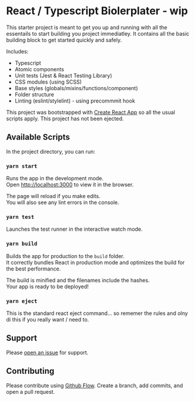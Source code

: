 # React / Typescript Biolerplater - wip
This starter project is meant to get you up and running with all the essentails to start building you project immediatley. It contains all the basic building block to get started quickly and safely.

Includes:
- Typescript
- Atomic components
- Unit tests (Jest & React Testing Library)
- CSS modules (using SCSS)
- Base styles (globals/mixins/functions/component)
- Folder structure
- Linting (eslint/stylelint) - using precommmit hook


This project was bootstrapped with [Create React App](https://github.com/facebook/create-react-app) so all the usual scripts apply. This project has not been ejected.

## Available Scripts

In the project directory, you can run:

### `yarn start`

Runs the app in the development mode.<br />
Open [http://localhost:3000](http://localhost:3000) to view it in the browser.

The page will reload if you make edits.<br />
You will also see any lint errors in the console.

### `yarn test`

Launches the test runner in the interactive watch mode.

### `yarn build`

Builds the app for production to the `build` folder.<br />
It correctly bundles React in production mode and optimizes the build for the best performance.

The build is minified and the filenames include the hashes.<br />
Your app is ready to be deployed!

### `yarn eject`

This is the standard react eject command... so rememer the rules and olny di this if you really want / need to.

## Support

Please [open an issue](https://github.com/TommyScribble/react-typescript-biolerplate/issues/new) for support.

## Contributing
Please contribute using [Github Flow](https://guides.github.com/introduction/flow/). Create a branch, add commits, and open a pull request.
